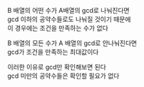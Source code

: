 B 배열의 어떤 수가 A배열의 gcd로 나눠진다면  
gcd 이하의 공약수들로도 나눠질 것이기 때문에  
이 경우에는 조건을 만족하는 수가 없다  

B 배열의 모든 수가 A 배열의 gcd로 안나눠진다면  
gcd가 조건을 만족하는 최대값이다  

이러한 이유로 gcd만 확인해보면 된다  
gcd 미만의 공약수들은 확인할 필요가 없다    

